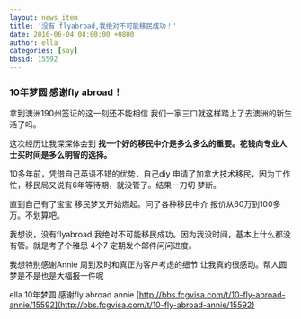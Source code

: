 ```yaml
---
layout: news_item
title: '没有 flyabroad,我绝对不可能移民成功！'
date: 2016-06-04 08:00:00 +0800
author: ella
categories: [say]
bbsid: 15592
---
```


### 10年梦圆 感谢fly abroad！

拿到澳洲190州签证的这一刻还不能相信 我们一家三口就这样踏上了去澳洲的新生活了吗。

这次经历让我深深体会到 **找一个好的移民中介是多么多么的重要。花钱向专业人士买时间是多么明智的选择。**

10多年前，凭借自己英语不错的优势，自己diy 申请了加拿大技术移民，因为工作忙，移民局又说有6年等待期，就没管了。结果一刀切 梦断。

直到自己有了宝宝 移民梦又开始燃起。问了各种移民中介 报价从60万到100多万。不划算吧。

我想说，没有flyabroad,我绝对不可能移民成功。因为我没时间，基本上什么都没有管。就是考了个雅思 4个7 定期发个邮件问问进度。

我想特别感谢Annie 周到及时和真正为客户考虑的细节 让我真的很感动。帮人圆梦是不是也是大福报一件呢

ella 10年梦圆 感谢fly abroad annie [http://bbs.fcgvisa.com/t/10-fly-abroad-annie/15592](http://bbs.fcgvisa.com/t/10-fly-abroad-annie/15592)
